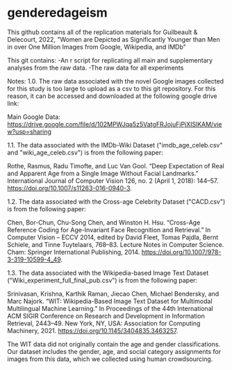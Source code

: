 # genderedageism

This github contains all of the replication materials for Guilbeault & Delecourt, 2022, "Women are Depicted as Significantly Younger than Men in over One Million Images from Google, Wikipedia, and IMDb"

This git contains: 
-An r script for replicating all main and supplementary analyses from the raw data. 
-The raw data for all experiments

Notes: 
1.0. The raw data associated with the novel Google images collected for this study is too large to upload as a csv to this git repository. For this reason, it can be accessed and downloaded at the following google drive link: 

Main Google Data: 
https://drive.google.com/file/d/102MPWJqa5z5VatgFRJojuFjPjXISlKAM/view?usp=sharing

1.1. The data associated with the IMDb-Wiki Dataset ("imdb_age_celeb.csv" and "wiki_age_celeb.csv") is from the following paper: 

Rothe, Rasmus, Radu Timofte, and Luc Van Gool. “Deep Expectation of Real and Apparent Age from a Single Image Without Facial Landmarks.” International Journal of Computer Vision 126, no. 2 (April 1, 2018): 144–57. https://doi.org/10.1007/s11263-016-0940-3.

1.2. The data associated with the Cross-age Celebrity Dataset ("CACD.csv") is from the following paper: 

Chen, Bor-Chun, Chu-Song Chen, and Winston H. Hsu. “Cross-Age Reference Coding for Age-Invariant Face Recognition and Retrieval.” In Computer Vision – ECCV 2014, edited by David Fleet, Tomas Pajdla, Bernt Schiele, and Tinne Tuytelaars, 768–83. Lecture Notes in Computer Science. Cham: Springer International Publishing, 2014. https://doi.org/10.1007/978-3-319-10599-4_49.

1.3. The data associated with the Wikipedia-based Image Text Dataset ("Wiki_experiment_full_final_pub.csv") is from the following paper: 

Srinivasan, Krishna, Karthik Raman, Jiecao Chen, Michael Bendersky, and Marc Najork. “WIT: Wikipedia-Based Image Text Dataset for Multimodal Multilingual Machine Learning.” In Proceedings of the 44th International ACM SIGIR Conference on Research and Development in Information Retrieval, 2443–49. New York, NY, USA: Association for Computing Machinery, 2021. https://doi.org/10.1145/3404835.3463257.

The WIT data did not originally contain the age and gender classifications. Our dataset includes the gender, age, and social category assignments for images from this data, which we collected using human crowdsourcing. 
